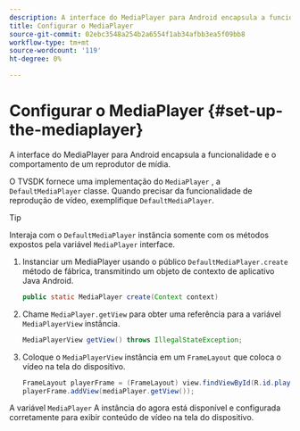 ```yaml
---
description: A interface do MediaPlayer para Android encapsula a funcionalidade e o comportamento de um reprodutor de mídia.
title: Configurar o MediaPlayer
source-git-commit: 02ebc3548a254b2a6554f1ab34afbb3ea5f09bb8
workflow-type: tm+mt
source-wordcount: '119'
ht-degree: 0%

---
```


# Configurar o MediaPlayer {#set-up-the-mediaplayer}

A interface do MediaPlayer para Android encapsula a funcionalidade e o comportamento de um reprodutor de mídia.

O TVSDK fornece uma implementação do `MediaPlayer` , a `DefaultMediaPlayer` classe. Quando precisar da funcionalidade de reprodução de vídeo, exemplifique `DefaultMediaPlayer`.

>[!TIP]
>
>Interaja com o `DefaultMediaPlayer` instância somente com os métodos expostos pela variável `MediaPlayer` interface.

1. Instanciar um MediaPlayer usando o público `DefaultMediaPlayer.create` método de fábrica, transmitindo um objeto de contexto de aplicativo Java Android.

   ```java
   public static MediaPlayer create(Context context) 
   ```

1. Chame `MediaPlayer.getView` para obter uma referência para a variável `MediaPlayerView` instância.

   ```java
   MediaPlayerView getView() throws IllegalStateException; 
   ```

1. Coloque o `MediaPlayerView` instância em um `FrameLayout` que coloca o vídeo na tela do dispositivo.

   ```java
   FrameLayout playerFrame = (FrameLayout) view.findViewById(R.id.playerFrame); 
   playerFrame.addView(mediaPlayer.getView()); 
   ```

A variável `MediaPlayer` A instância do agora está disponível e configurada corretamente para exibir conteúdo de vídeo na tela do dispositivo.
